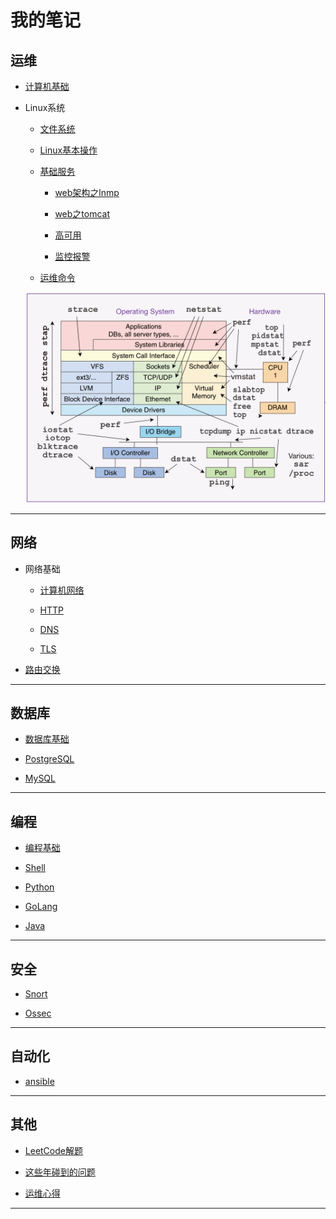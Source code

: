 # 我的笔记

## 运维

* [计算机基础]()

* Linux系统

	* [文件系统]()

	* [Linux基本操作]()

	* [基础服务]()

		* [web架构之lnmp]()

		* [web之tomcat]()

		* [高可用]()

		* [监控报警]()

	* [运维命令]()
		
	![image](operation/operation-command.png)


***

## 网络

* 网络基础

	* [计算机网络]()

	* [HTTP]()

	* [DNS]()

	* [TLS]()

* [路由交换]()

***

## 数据库

* [数据库基础]()

* [PostgreSQL]()

* [MySQL]()

***

## 编程

* [编程基础]()

* [Shell]()

* [Python]()

* [GoLang]()

* [Java]()

***

## 安全

* [Snort]()

* [Ossec]()

***

## 自动化

* [ansible]()

***

## 其他

* [LeetCode解题](https://github.com/Code-CC/leetcode)

* [这些年碰到的问题]()

* [运维心得]()

***

